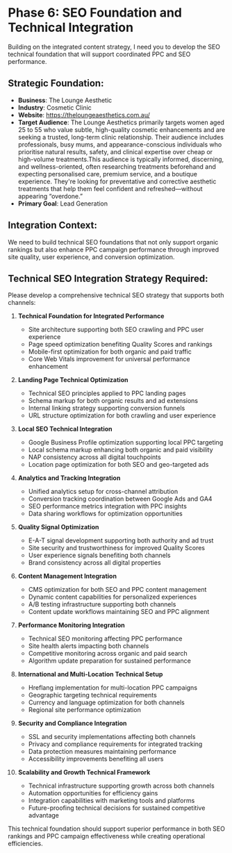 # Phase 6: SEO Foundation and Technical Integration

Building on the integrated content strategy, I need you to develop the SEO technical foundation that will support coordinated PPC and SEO performance.

## Strategic Foundation:
- **Business**: The Lounge Aesthetic
- **Industry**: Cosmetic Clinic
- **Website**: https://theloungeaesthetics.com.au/
- **Target Audience**: The Lounge Aesthetics primarily targets women aged 25 to 55 who value subtle, high-quality cosmetic enhancements and are seeking a trusted, long-term clinic relationship. Their audience includes professionals, busy mums, and appearance-conscious individuals who prioritise natural results, safety, and clinical expertise over cheap or high-volume treatments.This audience is typically informed, discerning, and wellness-oriented, often researching treatments beforehand and expecting personalised care, premium service, and a boutique experience. They're looking for preventative and corrective aesthetic treatments that help them feel confident and refreshed—without appearing “overdone.”
- **Primary Goal**: Lead Generation

## Integration Context:
We need to build technical SEO foundations that not only support organic rankings but also enhance PPC campaign performance through improved site quality, user experience, and conversion optimization.

## Technical SEO Integration Strategy Required:

Please develop a comprehensive technical SEO strategy that supports both channels:

1. **Technical Foundation for Integrated Performance**
   - Site architecture supporting both SEO crawling and PPC user experience
   - Page speed optimization benefiting Quality Scores and rankings
   - Mobile-first optimization for both organic and paid traffic
   - Core Web Vitals improvement for universal performance enhancement

2. **Landing Page Technical Optimization**
   - Technical SEO principles applied to PPC landing pages
   - Schema markup for both organic results and ad extensions
   - Internal linking strategy supporting conversion funnels
   - URL structure optimization for both crawling and user experience

3. **Local SEO Technical Integration**
   - Google Business Profile optimization supporting local PPC targeting
   - Local schema markup enhancing both organic and paid visibility
   - NAP consistency across all digital touchpoints
   - Location page optimization for both SEO and geo-targeted ads

4. **Analytics and Tracking Integration**
   - Unified analytics setup for cross-channel attribution
   - Conversion tracking coordination between Google Ads and GA4
   - SEO performance metrics integration with PPC insights
   - Data sharing workflows for optimization opportunities

5. **Quality Signal Optimization**
   - E-A-T signal development supporting both authority and ad trust
   - Site security and trustworthiness for improved Quality Scores
   - User experience signals benefiting both channels
   - Brand consistency across all digital properties

6. **Content Management Integration**
   - CMS optimization for both SEO and PPC content management
   - Dynamic content capabilities for personalized experiences
   - A/B testing infrastructure supporting both channels
   - Content update workflows maintaining SEO and PPC alignment

7. **Performance Monitoring Integration**
   - Technical SEO monitoring affecting PPC performance
   - Site health alerts impacting both channels
   - Competitive monitoring across organic and paid search
   - Algorithm update preparation for sustained performance

8. **International and Multi-Location Technical Setup**
   - Hreflang implementation for multi-location PPC campaigns
   - Geographic targeting technical requirements
   - Currency and language optimization for both channels
   - Regional site performance optimization

9. **Security and Compliance Integration**
   - SSL and security implementations affecting both channels
   - Privacy and compliance requirements for integrated tracking
   - Data protection measures maintaining performance
   - Accessibility improvements benefiting all users

10. **Scalability and Growth Technical Framework**
    - Technical infrastructure supporting growth across both channels
    - Automation opportunities for efficiency gains
    - Integration capabilities with marketing tools and platforms
    - Future-proofing technical decisions for sustained competitive advantage

This technical foundation should support superior performance in both SEO rankings and PPC campaign effectiveness while creating operational efficiencies.